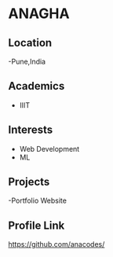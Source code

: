 # ANAGHA

## Location
-Pune,India
## Academics
- IIIT
## Interests
- Web Development
- ML
## Projects
-Portfolio Website
## Profile Link
https://github.com/anacodes/
